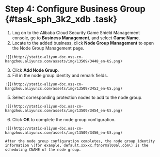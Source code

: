 # Step 4: Configure Business Group {#task_sph_3k2_xdb .task}

1.   Log on to the Alibaba Cloud Security Game Shield Management console, go to **Business Management**, and select **Game Name**. 
2.   Locate to the added business, click **Node Group Management** to open the Node Group Management page. 

    ![](http://static-aliyun-doc.oss-cn-hangzhou.aliyuncs.com/assets/img/13509/3448_en-US.png)

3.   Click **Add Node Group**. 
4.   Fill in the node group identity and remark fields. 

    ![](http://static-aliyun-doc.oss-cn-hangzhou.aliyuncs.com/assets/img/13509/3453_en-US.png)

5.   Select corresponding protection nodes to add to the node group. 

    ![](http://static-aliyun-doc.oss-cn-hangzhou.aliyuncs.com/assets/img/13509/3454_en-US.png)

6.   Click **OK** to complete the node group configuration. 

    ![](http://static-aliyun-doc.oss-cn-hangzhou.aliyuncs.com/assets/img/13509/3456_en-US.png)

    After the node group configuration completes, the node group identity information \(for example, default.xxxxx.ftnormal00al.com\) is the scheduling CNAME of the node group.


